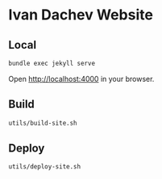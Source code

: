 # Ivan Dachev Website

## Local

```bash
bundle exec jekyll serve
```

Open [http://localhost:4000](http://localhost:4000) in your browser.

## Build

```bash
utils/build-site.sh
```

## Deploy

```bash
utils/deploy-site.sh
```
